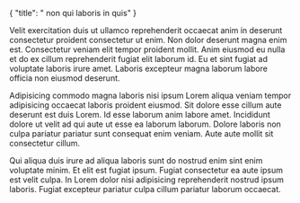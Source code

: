 {
  "title": " non qui laboris in quis"
}

Velit exercitation duis ut ullamco reprehenderit occaecat anim in deserunt consectetur proident consectetur ut enim. Non dolor deserunt magna enim est. Consectetur veniam elit tempor proident mollit. Anim eiusmod eu nulla et do ex cillum reprehenderit fugiat elit laborum id. Eu et sint fugiat ad voluptate laboris irure amet. Laboris excepteur magna laborum labore officia non eiusmod deserunt.

Adipisicing commodo magna laboris nisi ipsum Lorem aliqua veniam tempor adipisicing occaecat laboris proident eiusmod. Sit dolore esse cillum aute deserunt est duis Lorem. Id esse laborum anim labore amet. Incididunt dolore ut velit ad qui aute ut esse ea laborum laborum. Dolore laboris non culpa pariatur pariatur sunt consequat enim veniam. Aute aute mollit sit consectetur cillum.

Qui aliqua duis irure ad aliqua laboris sunt do nostrud enim sint enim voluptate minim. Et elit est fugiat ipsum. Fugiat consectetur ea aute ipsum est velit culpa. In Lorem dolor nisi adipisicing reprehenderit nostrud ipsum laboris. Fugiat excepteur pariatur culpa cillum pariatur laborum occaecat.